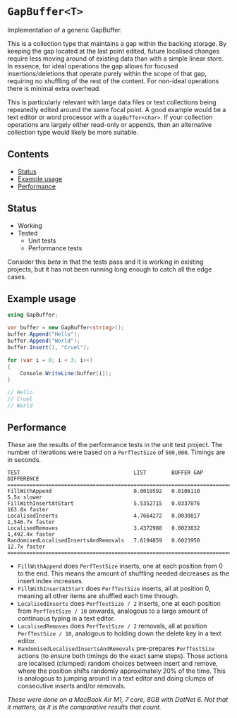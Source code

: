 # `GapBuffer<T>`

Implementation of a generic GapBuffer.

This is a collection type that maintains a gap within the backing storage. By keeping the gap located at the last point
edited, future localised changes require less moving around of existing data than with a simple linear store. In
essence, for ideal operations the gap allows for focused insertions/deletions that operate purely within the scope of
that gap, requiring no shuffling of the rest of the content. For non-ideal operations there is minimal extra overhead.

This is particularly relevant with large data files or text collections being repeatedly edited around the same focal
point. A good example would be a text editor or word processor with a `GapBuffer<char>`. If your collection operations
are largely either read-only or appends, then an alternative collection type would likely be more suitable.

## Contents

- [Status](#Status)
- [Example usage](#example-usage)
- [Performance](#performance)

## Status

- Working
- Tested
    - Unit tests
    - Performance tests

Consider this *beta* in that the tests pass and it is working in existing projects, but it has not been running long
enough to catch all the edge cases.

## Example usage

``` c#
using GapBuffer;

var buffer = new GapBuffer<string>();
buffer.Append("Hello");
buffer.Append("World");
buffer.Insert(1, "Cruel");

for (var i = 0; i < 3; i++)
{
    Console.WriteLine(buffer[i]);
}

// Hello
// Cruel
// World
```

## Performance

These are the results of the performance tests in the unit test project. The number of iterations were based on
a `PerfTestSize` of `500,000`. Timings are in seconds.

```
TEST                                    LIST        BUFFER GAP       DIFFERENCE
===============================================================================
FillWithAppend                          0.0019592   0.0108110       5.5x slower
FillWithInsertAtStart                   5.5352715   0.0337876     163.8x faster
LocalisedInserts                        4.7664272   0.0030817   1,546.7x faster
LocalisedRemoves                        3.4372988   0.0023032   1,492.4x faster
RandomisedLocalisedInsertsAndRemovals   7.6194859   0.6023950      12.7x faster
===============================================================================
```

- `FillWithAppend` does `PerfTestSize` inserts, one at each position from 0 to the end. This means the amount of
  shuffling needed decreases as the insert index increases.
- `FillWithInsertAtStart` does `PerfTestSize` inserts, all at position 0, meaning all other items are shuffled each time
  through.
- `LocalisedInserts` does `PerfTestSize / 2` inserts, one at each position from `PerfTestSize / 10` onwards, analogous
  to a large amount of continuous typing in a text editor.
- `LocalisedRemoves` does `PerfTestSize / 2` removals, all at position `PerfTestSize / 10`, analogous to holding down
  the delete key in a text editor.
- `RandomisedLocalisedInsertsAndRemovals` pre-prepares `PerfTestSize` actions (to ensure both timings do the exact same
  steps). Those actions are localised (clumped) random choices between insert and remove, where the position shifts
  randomly approximately 20% of the time. This is analogous to jumping around in a text editor and doing clumps of
  consecutive inserts and/or removals.

*These were done on a MacBook Air M1, 7 core, 8GB with DotNet 6. Not that it matters, as it is the comparative results
that count.*
